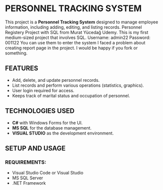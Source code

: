 # PERSONNEL TRACKING SYSTEM

This project is a **Personnel Tracking System** designed to manage employee information, including adding, editing, and listing records.
Personnel Registery Project with SQL from Murat Yücedağ Udemy. This is my first medium-sized project that involves SQL.
Username: admin22
Password: 001122
You can use them to enter the system
I faced a problem about creating report page in the project. I would be happy if you fork or something.

## FEATURES
- Add, delete, and update personnel records.
- List records and perform various operations (statistics, graphics).
- User login required for access.
- Keeps track of marital status and occupation of personnel.

## TECHNOLOGIES USED
- **C#** with Windows Forms for the UI.
- **MS SQL** for the database management.
- **VISUAL STUDIO** as the development environment.

## SETUP AND USAGE

### REQUIREMENTS:
- Visual Studio Code or Visual Studio
- MS SQL Server
- .NET Framework
